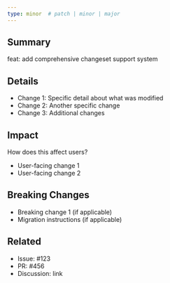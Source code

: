 ```yaml
---
type: minor  # patch | minor | major
---
```


## Summary
feat: add comprehensive changeset support system

## Details
- Change 1: Specific detail about what was modified
- Change 2: Another specific change
- Change 3: Additional changes

## Impact
How does this affect users?
- User-facing change 1
- User-facing change 2

## Breaking Changes
<!-- Delete this section if there are no breaking changes -->
- Breaking change 1 (if applicable)
- Migration instructions (if applicable)

## Related
<!-- Optional: Link to issues, PRs, or discussions -->
- Issue: #123
- PR: #456
- Discussion: link
